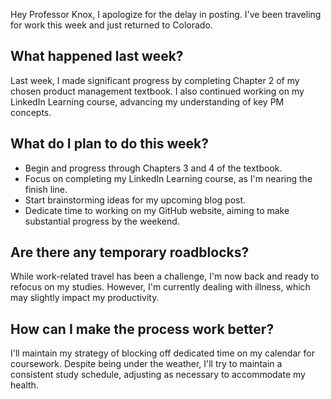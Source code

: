 Hey Professor Knox,
I apologize for the delay in posting. I've been traveling for work this week and just returned to Colorado.

## What happened last week?

Last week, I made significant progress by completing Chapter 2 of my chosen product management textbook. I also continued working on my LinkedIn Learning course, advancing my understanding of key PM concepts.

## What do I plan to do this week? 

- Begin and progress through Chapters 3 and 4 of the textbook.
- Focus on completing my LinkedIn Learning course, as I'm nearing the finish line.
- Start brainstorming ideas for my upcoming blog post.
- Dedicate time to working on my GitHub website, aiming to make substantial progress by the weekend.


## Are there any temporary roadblocks?

While work-related travel has been a challenge, I'm now back and ready to refocus on my studies. However, I'm currently dealing with illness, which may slightly impact my productivity.

## How can I make the process work better? 

I'll maintain my strategy of blocking off dedicated time on my calendar for coursework. Despite being under the weather, I'll try to maintain a consistent study schedule, adjusting as necessary to accommodate my health.